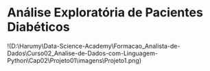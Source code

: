# Análise Exploratória de Pacientes Diabéticos

!(D:\Harumy\Data-Science-Academy\Formacao_Analista-de-Dados\Curso02_Analise-de-Dados-com-Linguagem-Python\Cap02\Projeto01\imagens\Projeto1.png)
